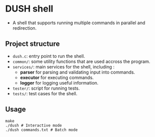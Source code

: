 # DUSH shell
- A shell that supports running multiple commands in parallel and redirection.

## Project structure
- ```dush.c```: entry point to run the shell.
- ```common/```: some utility functions that are used accross the program.
- ```services/```: main services for the shell, including :
  - **parser** for parsing and validating input into commands.
  - **executor** for executing commands.
  - **logger** for logging useful information.
- ```tester/```: script for running tests.
- ```tests/```: test cases for the shell.

## Usage
```
make
./dush # Interactive mode
./dush commands.txt # Batch mode
```